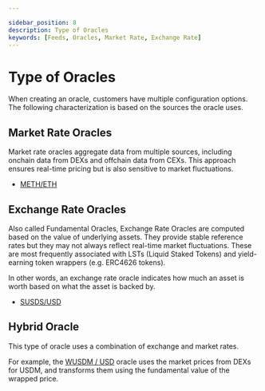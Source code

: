 ```yaml
---

sidebar_position: 8
description: Type of Oracles
keywords: [Feeds, Oracles, Market Rate, Exchange Rate]
---
```



# Type of Oracles

When creating an oracle, customers have multiple configuration options. The following characterization is based on the sources the oracle uses.


## Market Rate Oracles

Market rate oracles aggregate data from multiple sources, including onchain data from DEXs and offchain data from CEXs. This approach ensures real-time pricing but is also sensitive to market fluctuations.
- [METH/ETH](https://chroniclelabs.org/dashboard/oracle/METH/ETH?blockchain=MANTLE&txn=0x0942ab3efafd5a04f9a97215a02b67388ede279f1e212dbf7a2a5dd477c40554&contract=0xBFE568Ea8f6bDFFe7c03F83dC8348517f8E7010A)




## Exchange Rate Oracles

Also called Fundamental Oracles, Exchange Rate Oracles are computed based on the value of underlying assets. They provide stable reference rates but they may not always reflect real-time market fluctuations. These are most frequently associated with LSTs (Liquid Staked Tokens) and yield-earning token wrappers (e.g. ERC4626 tokens). 

In other words, an exchange rate oracle indicates how much an asset is worth based on what the asset is backed by.
- [SUSDS/USD](https://chroniclelabs.org/dashboard/oracle/SUSDS/USD?blockchain=ETH&txn=0x0029c6679f8ffbfabac2bce41a60a372f2fdd3a72de94ca0b29a89531e13774c&contract=0x496470F4835186bF118545Bd76889F123D608E84)



## Hybrid Oracle

This type of oracle uses a combination of exchange and market rates.

For example, the
[WUSDM / USD](https://chroniclelabs.org/dashboard/oracle/WUSDM/USD?blockchain=&txn=0x6134341c8146ba21fb9feca1c5f465d3d5b26dcad4874196b4425861c53666cc&contract=0xdC6720c996Fad27256c7fd6E0a271e2A4687eF18) oracle uses the market prices from DEXs for USDM, and transforms them using the fundamental value of the wrapped price. 

